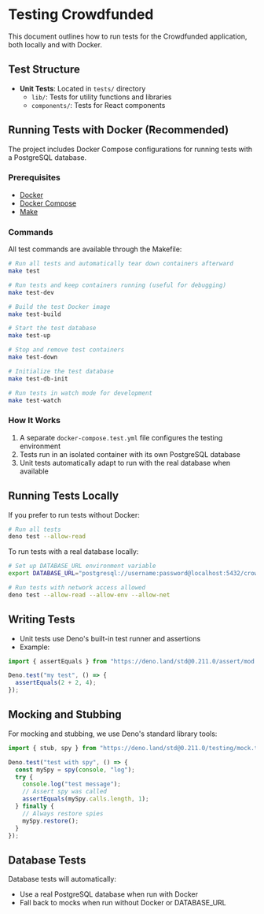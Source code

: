 # Testing Crowdfunded

This document outlines how to run tests for the Crowdfunded application, both locally and with Docker.

## Test Structure

- **Unit Tests**: Located in `tests/` directory
  - `lib/`: Tests for utility functions and libraries
  - `components/`: Tests for React components

## Running Tests with Docker (Recommended)

The project includes Docker Compose configurations for running tests with a PostgreSQL database.

### Prerequisites

- [Docker](https://docs.docker.com/get-docker/)
- [Docker Compose](https://docs.docker.com/compose/install/)
- [Make](https://www.gnu.org/software/make/)

### Commands

All test commands are available through the Makefile:

```bash
# Run all tests and automatically tear down containers afterward
make test

# Run tests and keep containers running (useful for debugging)
make test-dev

# Build the test Docker image
make test-build

# Start the test database
make test-up

# Stop and remove test containers
make test-down

# Initialize the test database
make test-db-init

# Run tests in watch mode for development
make test-watch
```

### How It Works

1. A separate `docker-compose.test.yml` file configures the testing environment
2. Tests run in an isolated container with its own PostgreSQL database
3. Unit tests automatically adapt to run with the real database when available

## Running Tests Locally

If you prefer to run tests without Docker:

```bash
# Run all tests
deno test --allow-read
```

To run tests with a real database locally:

```bash
# Set up DATABASE_URL environment variable
export DATABASE_URL="postgresql://username:password@localhost:5432/crowdfunded_test"

# Run tests with network access allowed
deno test --allow-read --allow-env --allow-net
```

## Writing Tests

- Unit tests use Deno's built-in test runner and assertions
- Example:

```typescript
import { assertEquals } from "https://deno.land/std@0.211.0/assert/mod.ts";

Deno.test("my test", () => {
  assertEquals(2 + 2, 4);
});
```

## Mocking and Stubbing

For mocking and stubbing, we use Deno's standard library tools:

```typescript
import { stub, spy } from "https://deno.land/std@0.211.0/testing/mock.ts";

Deno.test("test with spy", () => {
  const mySpy = spy(console, "log");
  try {
    console.log("test message");
    // Assert spy was called
    assertEquals(mySpy.calls.length, 1);
  } finally {
    // Always restore spies
    mySpy.restore();
  }
});
```

## Database Tests

Database tests will automatically:
- Use a real PostgreSQL database when run with Docker
- Fall back to mocks when run without Docker or DATABASE_URL 